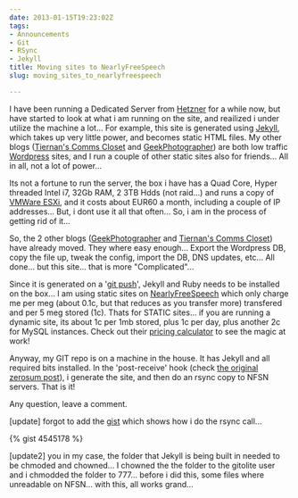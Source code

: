 ```yaml
---
date: 2013-01-15T19:23:02Z
tags:
- Announcements
- Git
- RSync
- Jekyll
title: Moving sites to NearlyFreeSpeech
slug: moving_sites_to_nearlyfreespeech

---
```

 

I have been running a Dedicated Server from [Hetzner][1] for a while now, but have started to look at what i am running on the site, and reailized i under utilize the machine a lot... For example, this site is generated using [Jekyll][2], which takes up very little power, and becomes static HTML files. My other blogs ([Tiernan's Comms Closet][3] and [GeekPhotographer][4]) are both low traffic [Wordpress][5] sites, and I run a couple of other static sites also for friends... All in all, not a lot of power...

Its not a fortune to run the server, the box i have has a Quad Core, Hyper threaded Intel i7, 32Gb RAM, 2 3TB Hdds (not raid...) and runs a copy of [VMWare ESXi][6], and it costs about EUR60 a month, including a couple of IP addresses... But, i dont use it all that often... So, i am in the process of getting rid of it...

So, the 2 other blogs ([GeekPhotographer][4] and [Tiernan's Comms Closet][3]) have already moved. They where easy enough... Export the Wordpress DB, copy the file up, tweak the config, import the DB, DNS updates, etc... All done... but this site... that is more "Complicated"...

Since it is generated on a '[git push][7]', Jekyll and Ruby needs to be installed on the box... I am using static sites on [NearlyFreeSpeech][8] which only charge me per meg (about 0.1c, but that reduces as you transfer more) transfered and per 5 meg stored (1c). Thats for STATIC sites... if you are running a dynamic site, its about 1c per 1mb stored, plus 1c per day, plus another 2c for MySQL instances. Check out their [pricing calculator][9] to see the magic at work! 

Anyway, my GIT repo is on a machine in the house. It has Jekyll and all required bits installed. In the 'post-receive' hook (check [the original zerosum post][10]), i generate the site, and then do an rsync copy to NFSN servers. That is it! 

Any question, leave a comment.

[update] forgot to add the [gist][11] which shows how i do the rsync call...

{% gist 4545178 %}

[update2] you in my case, the folder that Jekyll is being built in needed to be chmoded and chowned... I chowned the the folder to the gitolite user and i chmodded the folder to 777... before i did this, some files where unreadable on NFSN... with this, all works grand...  

[1]: http://www.hetzner.de/en
[2]: http://www.vmware.com/products/vsphere-hypervisor/overview.html
[3]: http://blog.lotas-smartman.net
[4]: http://www.geekphotographer.com
[5]: http://www.wordpress.org
[6]: https://github.com/mojombo/jekyll
[7]: http://tiernanotoole.ie/2012/08/29/NewSite.html
[8]: http://www.nearlyfreespeech.net/
[9]: https://www.nearlyfreespeech.net/estimate
[10]: http://blog.zerosum.org/2010/11/01/pure-git-deploy-workflow.html
[11]: https://gist.github.com/4545178
